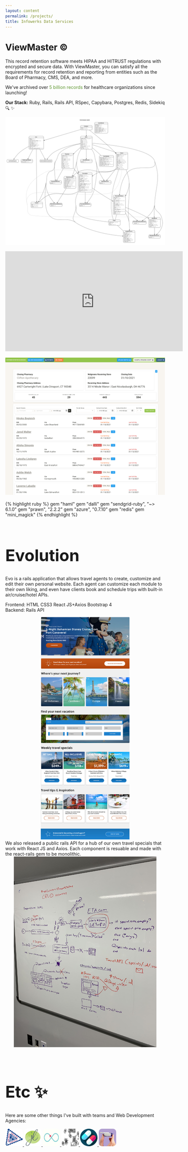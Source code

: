 ```yaml
---
layout: content
permalink: /projects/
title: Infowerks Data Services
---
```

# ViewMaster &copy;
 This record retention software meets HIPAA and HITRUST regulations with encrypted and secure data. With ViewMaster, you can satisfy all the requirements for record retention and reporting from entities such as the Board of Pharmacy, CMS, DEA, and more. 

 We've archived over <span style="color:#5F9731 ;">5 billion records</span> for healthcare organizations since launching!

 <b>Our Stack:</b> Ruby, Rails, Rails API, RSpec, Capybara, Postgres, Redis, Sidekiq 🔍 ✨
<br>

<img src="../assets/erd.png" alt="erd" />
<br>
<br>
<center>
<iframe width="560" height="315" src="https://www.youtube.com/embed/TVgl5NYqqj4" frameborder="0" allow="accelerometer; autoplay; clipboard-write; encrypted-media; gyroscope; picture-in-picture" allowfullscreen></iframe>
</center>
<br>
<img src="../assets/crd.png" alt="erd" />
<br><br>
{% highlight ruby %}
gem "haml"
gem "dalli"
gem "sendgrid-ruby", "~> 6.1.0"
gem "prawn", "2.2.2"
gem "azure", "0.7.10"
gem "redis"
gem "mini_magick"
{% endhighlight %}
<br><br>

<h1 style="font-size: 3.2rem;">Evolution</h1>
Evo is a rails application that allows travel agents to create, customize and edit their own personal website. Each agent can customize each module to their own liking, and even have clients book and schedule trips with built-in air/cruise/hotel APIs.

Frontend: HTML CSS3 React JS+Axios Bootstrap 4 <br>
Backend: Rails API  

<center>
<img src="../assets/evo.jpg"
     alt="erd" style="height: 700px; width: auto;" />
 </center>
We also released a public rails API for a hub of our own travel specials that work with React JS and Axios. Each component is resuable and made with the react-rails gem to be monolithic.

<center>
<img src="../assets/diagram.jpeg"
     alt="erd" style="height: 600px; width: auto;" />
</center>
<br><br>

<h1 style="font-size: 3.2rem;">Etc ✨</h1>
Here are some other things I've built with teams and Web Development Agencies:
<br>
<br>
<a href="https://www.archertravel.com/" target="_blank">
<img src="../assets/archer.png"
     alt="erd" style="height: 55px; width: 55px; border-radius: 10px;" />
     </a>
   <a href="https://www.jonathanlouis.net/" target="_blank">  
<img src="../assets/logo.jpg"
     alt="erd" style="height: 55px; width: 55px; border-radius: 10px;" />
      </a>
     <a href="https://github.com/EvolutionHQ/evo-specials" target="_blank">
     <img src="../assets/specials.gif"
     alt="erd" style="height: 55px; width: 55px; border-radius: 10px;" />
      </a>
     <a href="https://avitamedical.com/" target="_blank">
     <img src="../assets/virus.gif"
     alt="erd" style="height: 55px; width: 55px; border-radius: 10px;" />
      </a>
     <a href="https://github.com/medicinal-ruby" target="_blank">
     <img src="../assets/pill.png"
     alt="erd" style="height: 55px; width: 55px; border-radius: 10px;" />
      </a>
     <a href="https://afrezza.com/" target="_blank">
     <img src="../assets/afrezza.png"
     alt="erd" style="height: 55px; width: 55px; border-radius: 10px;" />
      </a>

